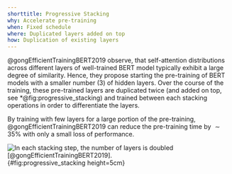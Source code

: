 ```yaml
---
shorttitle: Progressive Stacking
why: Accelerate pre-training
when: Fixed schedule
where: Duplicated layers added on top
how: Duplication of existing layers
---
```



@gongEfficientTrainingBERT2019 observe, that self-attention distributions across
different layers of well-trained BERT model typically exhibit a large degree of
similarity.
Hence, they propose starting the pre-training of BERT models with a smaller
number (3) of hidden layers. Over the course of the training, these pre-trained
layers are duplicated twice (and added on top, see *@fig:progressive_stacking)
and trained between each stacking operations in order to differentiate the layers.

By training with few layers for a large portion of the pre-training,
@gongEfficientTrainingBERT2019 can reduce the pre-training time by $\sim 35\%$
with only a small loss of performance.


![In each stacking step, the number of layers is doubled [@gongEfficientTrainingBERT2019].](img/progressive_stacking){#fig:progressive_stacking height=5cm}
